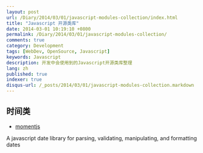 ```yaml
---
layout: post
url: /Diary/2014/03/01/javascript-modules-collection/index.html
title: "Javascript 开源类库"
date: 2014-03-01 10:19:10 +0800
permalink: /Diary/2014/03/01/javascript-modules-collection/
comments: true
category: Development
tags: [WebDev, OpenSource, Javascript]
keywords: Javascript
description: 开发中会使用到的Javascript开源类库整理
lang: zh
published: true
indexer: true
disqus-url: /_posts/2014/03/01/javascript-modules-collection.markdown
---
```



## 时间类

* [momentjs](http://momentjs.com/)

A javascript date library for parsing, validating, manipulating, and formatting dates